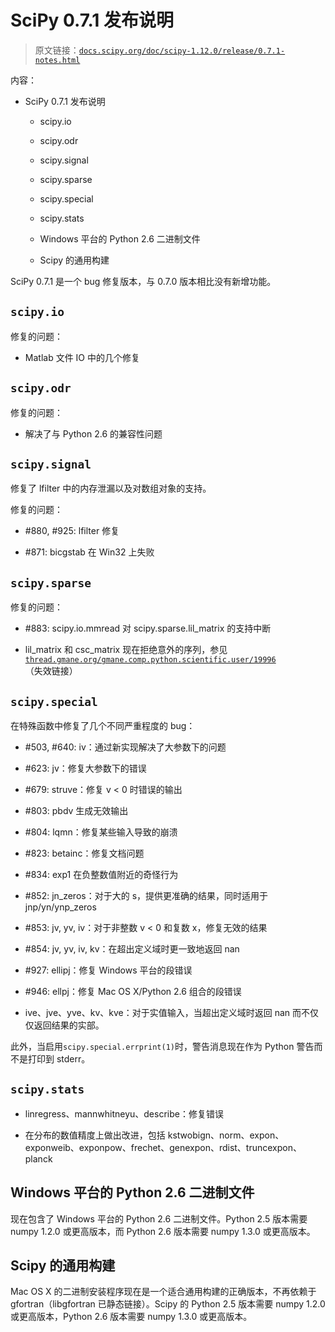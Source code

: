# SciPy 0.7.1 发布说明

> 原文链接：[`docs.scipy.org/doc/scipy-1.12.0/release/0.7.1-notes.html`](https://docs.scipy.org/doc/scipy-1.12.0/release/0.7.1-notes.html)

内容：

+   SciPy 0.7.1 发布说明

    +   scipy.io

    +   scipy.odr

    +   scipy.signal

    +   scipy.sparse

    +   scipy.special

    +   scipy.stats

    +   Windows 平台的 Python 2.6 二进制文件

    +   Scipy 的通用构建

SciPy 0.7.1 是一个 bug 修复版本，与 0.7.0 版本相比没有新增功能。

## `scipy.io`

修复的问题：

+   Matlab 文件 IO 中的几个修复

## `scipy.odr`

修复的问题：

+   解决了与 Python 2.6 的兼容性问题

## `scipy.signal`

修复了 lfilter 中的内存泄漏以及对数组对象的支持。

修复的问题：

+   #880, #925: lfilter 修复

+   #871: bicgstab 在 Win32 上失败

## `scipy.sparse`

修复的问题：

+   #883: scipy.io.mmread 对 scipy.sparse.lil_matrix 的支持中断

+   lil_matrix 和 csc_matrix 现在拒绝意外的序列，参见[`thread.gmane.org/gmane.comp.python.scientific.user/19996`](http://thread.gmane.org/gmane.comp.python.scientific.user/19996)（失效链接）

## `scipy.special`

在特殊函数中修复了几个不同严重程度的 bug：

+   #503, #640: iv：通过新实现解决了大参数下的问题

+   #623: jv：修复大参数下的错误

+   #679: struve：修复 v < 0 时错误的输出

+   #803: pbdv 生成无效输出

+   #804: lqmn：修复某些输入导致的崩溃

+   #823: betainc：修复文档问题

+   #834: exp1 在负整数值附近的奇怪行为

+   #852: jn_zeros：对于大的 s，提供更准确的结果，同时适用于 jnp/yn/ynp_zeros

+   #853: jv, yv, iv：对于非整数 v < 0 和复数 x，修复无效的结果

+   #854: jv, yv, iv, kv：在超出定义域时更一致地返回 nan

+   #927: ellipj：修复 Windows 平台的段错误

+   #946: ellpj：修复 Mac OS X/Python 2.6 组合的段错误

+   ive、jve、yve、kv、kve：对于实值输入，当超出定义域时返回 nan 而不仅仅返回结果的实部。

此外，当启用`scipy.special.errprint(1)`时，警告消息现在作为 Python 警告而不是打印到 stderr。

## `scipy.stats`

+   linregress、mannwhitneyu、describe：修复错误

+   在分布的数值精度上做出改进，包括 kstwobign、norm、expon、exponweib、exponpow、frechet、genexpon、rdist、truncexpon、planck

## Windows 平台的 Python 2.6 二进制文件

现在包含了 Windows 平台的 Python 2.6 二进制文件。Python 2.5 版本需要 numpy 1.2.0 或更高版本，而 Python 2.6 版本需要 numpy 1.3.0 或更高版本。

## Scipy 的通用构建

Mac OS X 的二进制安装程序现在是一个适合通用构建的正确版本，不再依赖于 gfortran（libgfortran 已静态链接）。Scipy 的 Python 2.5 版本需要 numpy 1.2.0 或更高版本，Python 2.6 版本需要 numpy 1.3.0 或更高版本。
